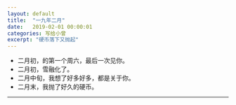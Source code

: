 ```yaml
---
layout: default
title:  "一九年二月"
date:   2019-02-01 00:00:01
categories: 写给小曾
excerpt: "硬币落下又抛起"
---
```


- 二月初，的第一个周六，最后一次见你。
- 二月初，雪融化了。
- 二月中旬，我想了好多好多，都是关于你。
- 二月末，我抛了好久的硬币。

---
